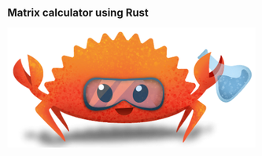 ## Matrix calculator using Rust

![image](https://raw.githubusercontent.com/MrRevillod/Rustrix/main/src/extra/image.png)
